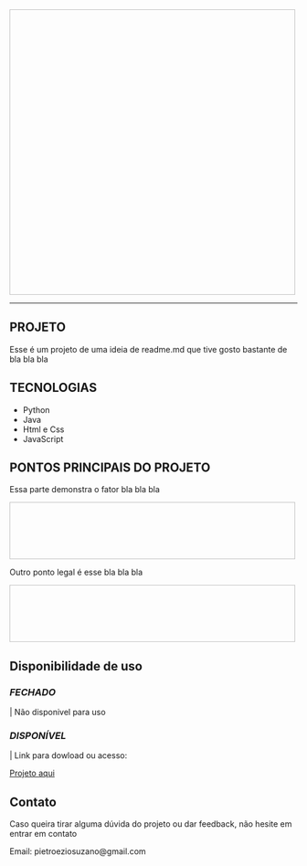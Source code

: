 <img hef="#" height="500px" width="500px">
<br>

____

<h2>PROJETO</h2>
<p>
Esse é um projeto de uma ideia de readme.md que tive
gosto bastante de bla bla bla
</p>
<h2>TECNOLOGIAS</h2>
  
<ul>
  
<li>Python</li>
<li>Java</li>
<li>Html e Css</li>
<li>JavaScript</li>

</ul>
<h2>PONTOS PRINCIPAIS DO PROJETO</h2>
<p>Essa parte demonstra o fator bla bla bla</p>
<img href="#" height="100px" width="500px">
<p>Outro ponto legal é esse bla bla bla </p>
<img href="#" height="100px" width="500px">
<h2>Disponibilidade de uso</h2>

<h3><i>FECHADO</i></h3>
<p> | Não disponivel para uso</p>
<h3><i>DISPONÍVEL</i></h3>
<p> | Link para dowload ou acesso: </p>
<a href="#">Projeto aqui</a>
<h2>Contato</h2>
<p>Caso queira tirar alguma dúvida do projeto ou dar feedback, não hesite em entrar em contato</p>
<p>Email: pietroeziosuzano@gmail.com</p>
